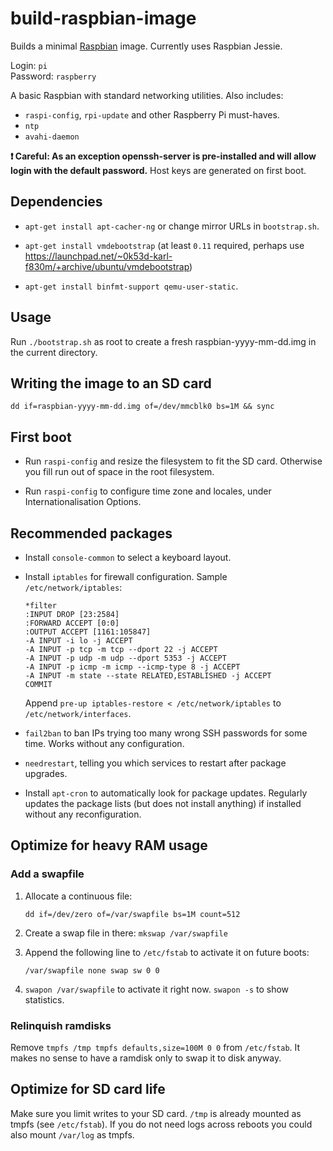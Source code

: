 build-raspbian-image
====================
Builds a minimal [Raspbian](http://raspbian.org/) image. Currently uses Raspbian Jessie.

Login: `pi`  
Password: `raspberry`

A basic Raspbian with standard networking utilities. Also includes:

 * `raspi-config`, `rpi-update` and other Raspberry Pi must-haves.
 * `ntp`
 * `avahi-daemon`

**:exclamation: Careful: As an exception openssh-server is pre-installed and
will allow login with the default password.** Host keys are generated on
first boot.

Dependencies
------------

 * `apt-get install apt-cacher-ng` or change mirror URLs in `bootstrap.sh`.

 * `apt-get install vmdebootstrap` (at least `0.11` required, perhaps use https://launchpad.net/~0k53d-karl-f830m/+archive/ubuntu/vmdebootstrap)

 * `apt-get install binfmt-support qemu-user-static`.

Usage
-----

Run `./bootstrap.sh` as root to create a fresh raspbian-yyyy-mm-dd.img in the current directory.

Writing the image to an SD card
-------------------------------

`dd if=raspbian-yyyy-mm-dd.img of=/dev/mmcblk0 bs=1M && sync`

First boot
----------

 * Run `raspi-config` and resize the filesystem to fit the SD card. Otherwise you fill run out of space in the root filesystem.

 * Run `raspi-config` to configure time zone and locales, under Internationalisation Options.

Recommended packages
--------------------

 * Install `console-common` to select a keyboard layout.

 * Install `iptables` for firewall configuration. Sample
   `/etc/network/iptables`:

   ```
   *filter
   :INPUT DROP [23:2584]
   :FORWARD ACCEPT [0:0]
   :OUTPUT ACCEPT [1161:105847]
   -A INPUT -i lo -j ACCEPT
   -A INPUT -p tcp -m tcp --dport 22 -j ACCEPT
   -A INPUT -p udp -m udp --dport 5353 -j ACCEPT
   -A INPUT -p icmp -m icmp --icmp-type 8 -j ACCEPT
   -A INPUT -m state --state RELATED,ESTABLISHED -j ACCEPT
   COMMIT
   ```

   Append `pre-up iptables-restore < /etc/network/iptables` to
   `/etc/network/interfaces`.

 * `fail2ban` to ban IPs trying too many wrong SSH passwords for some time.
   Works without any configuration.

 * `needrestart`, telling you which services to restart after package upgrades.

 * Install `apt-cron` to automatically look for package updates. Regularly
   updates the package lists (but does not install anything) if installed
   without any reconfiguration.

Optimize for heavy RAM usage
----------------------------

### Add a swapfile

 1. Allocate a continuous file:

    `dd if=/dev/zero of=/var/swapfile bs=1M count=512`

 2. Create a swap file in there: `mkswap /var/swapfile`

 3. Append the following line to `/etc/fstab` to activate it on future boots:

    `/var/swapfile none swap sw 0 0`

 4. `swapon /var/swapfile` to activate it right now. `swapon -s` to show
     statistics.

### Relinquish ramdisks

Remove `tmpfs /tmp tmpfs defaults,size=100M 0 0` from `/etc/fstab`. It makes
no sense to have a ramdisk only to swap it to disk anyway.

Optimize for SD card life
-------------------------

Make sure you limit writes to your SD card. `/tmp` is already mounted as
tmpfs (see `/etc/fstab`). If you do not need logs across reboots you could also
mount `/var/log` as tmpfs.
